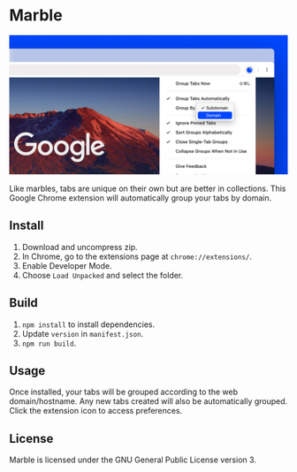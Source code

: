 # Marble

![Screenshot](./docs/assets/screenshot.jpg?raw=true)

Like marbles, tabs are unique on their own but are better in collections. This Google Chrome extension will automatically group your tabs by domain.

## Install

1. Download and uncompress zip.
2. In Chrome, go to the extensions page at `chrome://extensions/`.
3. Enable Developer Mode.
4. Choose `Load Unpacked` and select the folder.

## Build

1. `npm install` to install dependencies.
2. Update `version` in `manifest.json`.
3. `npm run build`.

## Usage

Once installed, your tabs will be grouped according to the web domain/hostname. Any new tabs created will also be automatically grouped. Click the extension icon to access preferences.

## License

Marble is licensed under the GNU General Public License version 3.
